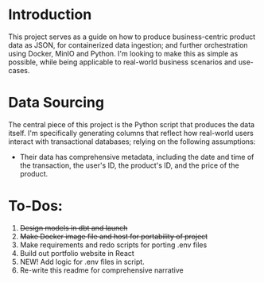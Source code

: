 # Introduction

This project serves as a guide on how to produce business-centric product data as JSON, for containerized data ingestion; and further orchestration using Docker, MinIO and Python. I'm looking to make this as simple as possible, while being applicable to real-world business scenarios and use-cases.

# Data Sourcing

The central piece of this project is the Python script that produces the data itself. I'm specifically generating columns that reflect how real-world users interact with transactional databases; relying on the following assumptions:

- Their data has comprehensive metadata, including the date and time of the transaction, the user's ID, the product's ID, and the price of the product.

# To-Dos:
  1. ~~Design models in dbt and launch~~
  2. ~~Make Docker image file and host for portability of project~~
  3. Make requirements and redo scripts for porting .env files
  4. Build out portfolio website in React
  5. NEW! Add logic for .env files in script. 
  6. Re-write this readme for comprehensive narrative 
